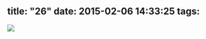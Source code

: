 title: "26"
date: 2015-02-06 14:33:25
tags:
---

![](https://dl.dropbox.com/u/4291520/monograms/26.svg)
